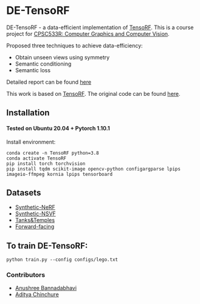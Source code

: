 # DE-TensoRF

DE-TensoRF - a data-efficient implementation of [TensoRF](https://apchenstu.github.io/TensoRF/). This is a course project for [CPSC533R: Computer Graphics and Computer Vision](https://www.cs.ubc.ca/~rhodin/2022_2023_CPSC_533R/).

Proposed three techniques to achieve data-efficiency: 
-  Obtain unseen views using symmetry
-  Semantic conditioning
-  Semantic loss

Detailed report can be found [here](report.pdf)

This work is based on [TensoRF](https://apchenstu.github.io/TensoRF/). The original code can be found [here](https://github.com/apchenstu/TensoRF).

## Installation

#### Tested on Ubuntu 20.04 + Pytorch 1.10.1 

Install environment:
```
conda create -n TensoRF python=3.8
conda activate TensoRF
pip install torch torchvision
pip install tqdm scikit-image opencv-python configargparse lpips imageio-ffmpeg kornia lpips tensorboard
```


## Datasets
* [Synthetic-NeRF](https://drive.google.com/drive/folders/128yBriW1IG_3NJ5Rp7APSTZsJqdJdfc1) 
* [Synthetic-NSVF](https://dl.fbaipublicfiles.com/nsvf/dataset/Synthetic_NSVF.zip)
* [Tanks&Temples](https://dl.fbaipublicfiles.com/nsvf/dataset/TanksAndTemple.zip)
* [Forward-facing](https://drive.google.com/drive/folders/128yBriW1IG_3NJ5Rp7APSTZsJqdJdfc1)



## To train DE-TensoRF:

```
python train.py --config configs/lego.txt
```

### Contributors
- [Anushree Bannadabhavi](https://github.com/AnushreeBannadabhavi)
- [Aditya Chinchure](https://github.com/aditya10)

